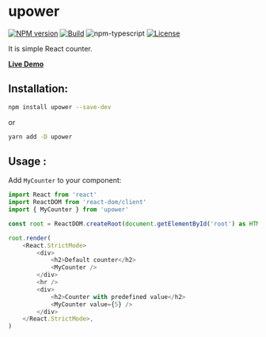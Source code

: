 # upower

[![NPM version][npm-image]][npm-url]
[![Build][github-build]][github-build-url]
![npm-typescript]
[![License][github-license]][github-license-url]

It is simple React counter.

[**Live Demo**](https://penguenumut.github.io/upower/)

## Installation:

```bash
npm install upower --save-dev
```

or

```bash
yarn add -D upower
```

## Usage :

Add `MyCounter` to your component:

```js
import React from 'react'
import ReactDOM from 'react-dom/client'
import { MyCounter } from 'upower'

const root = ReactDOM.createRoot(document.getElementById('root') as HTMLElement)

root.render(
    <React.StrictMode>
        <div>
            <h2>Default counter</h2>
            <MyCounter />
        </div>
        <hr />
        <div>
            <h2>Counter with predefined value</h2>
            <MyCounter value={5} />
        </div>
    </React.StrictMode>,
)

```

[npm-url]: https://www.npmjs.com/package/upower
[npm-image]: https://img.shields.io/npm/v/upower
[github-license]: https://img.shields.io/github/license/penguenumut/upower
[github-license-url]: https://github.com/penguenumut/upower/blob/master/LICENSE
[github-build]: https://github.com/penguenumut/upower/actions/workflows/publish.yml/badge.svg
[github-build-url]: https://github.com/penguenumut/upower/actions/workflows/publish.yml
[npm-typescript]: https://img.shields.io/npm/types/upower